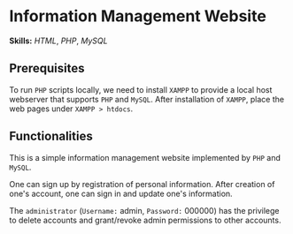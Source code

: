 # Information Management Website

**Skills:** _HTML_, _PHP_, _MySQL_

## Prerequisites

To run `PHP` scripts locally, we need to install `XAMPP` to provide a local host webserver that supports `PHP` and `MySQL`. After installation of `XAMPP`, place the web pages under `XAMPP > htdocs`.

## Functionalities

This is a simple information management website implemented by `PHP` and `MySQL`.

One can sign up by registration of personal information. After creation of one's account, one can sign in and update one's information.

The `administrator` (`Username:` admin, `Password:` 000000) has the privilege to delete accounts and grant/revoke admin permissions to other accounts.
